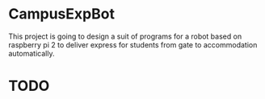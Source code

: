 # CampusExpBot
This project is going to design a suit of programs for a robot based on raspberry pi 2 to deliver express for students from gate to accommodation automatically.
# TODO
